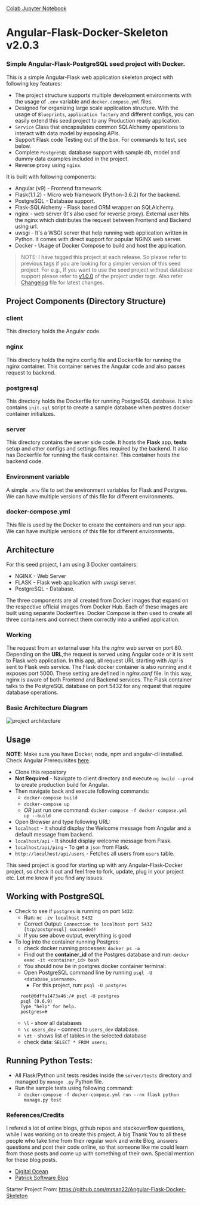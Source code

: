 # 
[Colab Jupyter Notebook](https://colab.research.google.com/github/clintonyeb/movie-recom/blob/master/ml/movie-recom.ipynb)

# Angular-Flask-Docker-Skeleton v2.0.3

### Simple Angular-Flask-PostgreSQL seed project with Docker.

This is a simple Angular-Flask web application skeleton project with following key
features:

- The project structure supports multiple development environments with the usage of `.env`
  variable and `docker.compose.yml` files.
- Designed for organizing large scale application structure. With the usage of `Blueprints`,
  `application factory` and different configs, you can easily extend this seed project to any
  Production ready application.
- `Service` Class that encapsulates common SQLAlchemy operations to interact with data model by
  exposing APIs.
- Support Flask code Testing out of the box. For commands to test, see below.
- Complete `PostgreSQL` database support with sample db, model and dummy data examples included in
  the project.
- Reverse proxy using `nginx`.

It is built with following components:

- Angular (v9) - Frontend framework.
- Flask(1.1.2) - Micro web framework (Python-3.6.2) for the backend.
- PostgreSQL - Database support.
- Flask-SQLAlchemy - Flask based ORM wrapper on SQLAlchemy.
- nginx - web server (It's also used for reverse proxy). External user hits the nginx which distributes the request between Frontend and Backend using url.
- uwsgi - It's a WSGI server that help running web application written in Python. It comes with direct support for popular NGINX web server.
- Docker - Usage of Docker Compose to build and host the application.

> NOTE: I have tagged this project at each release. So please refer to previous tags if you
> are looking for a simpler version of this seed project. For e.g., If you want to use
> the seed project without database support please refer to [v1.0.0](https://github.com/mrsan22/Angular-Flask-Docker-Skeleton/tree/v1.0.0) of
> the project under tags. Also refer [Changelog](https://github.com/mrsan22/Angular-Flask-Docker-Skeleton/blob/master/CHANGELOG.md) file for latest changes.

## Project Components (Directory Structure)

### client

This directory holds the Angular code.

### nginx

This directory holds the nginx config file and Dockerfile for running the nginx container. This container serves the Angular code and also passes request to backend.

### postgresql

This directory holds the Dockerfile for running PostgreSQL database. It also contains `init.sql`
script to create a sample database when postres docker container initializes.

### server

This directory contains the server side code. It hosts the **Flask** app, **tests** setup and
other configs and settings files required by the backend. It also has Dockerfile for running the
flask container. This container hosts the backend code.

### Environment variable

A simple `.env` file to set the environment variables for Flask and Postgres. We can have multiple
versions of this file for different environments.

### docker-compose.yml

This file is used by the Docker to create the containers and run your app. We can have multiple
versions of this file for different environments.

## Architecture

For this seed project, I am using 3 Docker containers:

- NGINX - Web Server
- FLASK - Flask web application with _uwsgi_ server.
- PostgreSQL - Database.

The three components are all created from Docker images that expand on the respective official
images from Docker Hub. Each of these images are built using separate Dockerfiles. Docker Compose
is then used to create all three containers and connect them correctly into a unified application.

### Working

The request from an external user hits the _nginx_ web server on port 80. Depending on the
**URL**,the request is served using Angular code or it is sent to Flask web application. In this
app, all request URL starting with _/api_ is sent to Flask web service. The Flask docker
container is also running and it exposes port 5000. These setting are defined in _nginx.conf_
file. In this way, nginx is aware of both Frontend and Backend services. The Flask container
talks to the PostgreSQL database on port 5432 for any request that require database operations.

### Basic Architecture Diagram

![project architecture](https://github.com/mrsan22/Angular-Flask-Docker-Skeleton/blob/master/project_architecture.png)

## Usage

**NOTE**: Make sure you have Docker, node, npm and angular-cli installed. Check Angular
Prerequisites [here](https://github.com/angular/angular-cli#prerequisites).

- Clone this repository
- **Not Required** - Navigate to client directory and execute `ng build --prod` to create production build for Angular.
- Then navigate back and execute following commands:
  - `docker-compose build`
  - `docker-compose up`
  - _OR_ just run one command: `docker-compose -f docker-compose.yml up --build`
- Open Browser and type following URL:
- `localhost` - It should display the Welcome message from Angular and a default message from
  backend.
- `localhost/api` - It should display welcome message from Flask.
- `localhost/api/ping` - To get a `json` from Flask.
- `http://localhost/api/users` - Fetches all users from `users` table.

This seed project is good for starting up with any Angular-Flask-Docker project, so check it out and feel free to fork, update, plug in your project etc. Let me know if you find any issues.

## Working with PostgreSQL

- Check to see if `postgres` is running on port `5432`:
  - Run: `nc -zv localhost 5432`
  - Correct Output: `Connection to localhost port 5432 [tcp/postgresql] succeeded!`
  - If you see above output, everything is good
- To log into the container running Postgres:
  - check docker running processes: `docker ps -a`
  - Find out the **container_id** of the Postgres database and run: `docker exec -it <container_id> bash`
  - You should now be in postgres docker container terminal:
  - Open PostgreSQL command line by running `psql -U <database_username>`.
    - For this project, run: `psql -U postgres`
  ```
    root@0dffa1473a46:/# psql -U postgres
    psql (9.6.9)
    Type "help" for help.
    postgres=#
  ```
  - `\l` - show all databases
  - `\c users_dev` - connect to `users_dev` database.
  - `\dt` - shows list of tables in the selected database
  - check data: `SELECT * FROM users;`

## Running Python Tests:

- All Flask/Python unit tests resides inside the `server/tests` directory and managed by `manage .py` Python file.
- Run the sample tests using following command:
  - `docker-compose -f docker-compose.yml run --rm flask python manage.py test`

### References/Credits

I refered a lot of online blogs, github repos and stackoverflow questions, while I was working on to create this project. A big Thank You to all these people who take time from their regular work and write Blog, answers questions and post their code online, so that someone like me could learn from those posts and come up with something of their own. Special mention for these blog posts.

- [Digital Ocean](https://www.digitalocean.com/community/tutorials/how-to-serve-flask-applications-with-uwsgi-and-nginx-on-ubuntu-14-04)
- [Patrick Software Blog](http://www.patricksoftwareblog.com/how-to-use-docker-and-docker-compose-to-create-a-flask-application/)

Starter Project From: https://github.com/mrsan22/Angular-Flask-Docker-Skeleton
